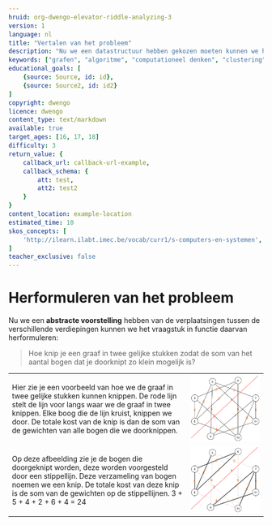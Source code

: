 ```yaml
---
hruid: org-dwengo-elevator-riddle-analyzing-3
version: 1
language: nl
title: "Vertalen van het probleem"
description: "Nu we een datastructuur hebben gekozen moeten kunnen we het probleem op een andere manier formuleren."
keywords: ["grafen", "algoritme", "computationeel denken", "clustering", "datastructuur"]
educational_goals: [
    {source: Source, id: id}, 
    {source: Source2, id: id2}
]
copyright: dwengo
licence: dwengo
content_type: text/markdown
available: true
target_ages: [16, 17, 18]
difficulty: 3
return_value: {
    callback_url: callback-url-example,
    callback_schema: {
        att: test,
        att2: test2
    }
}
content_location: example-location
estimated_time: 10
skos_concepts: [
    'http://ilearn.ilabt.imec.be/vocab/curr1/s-computers-en-systemen', 
]
teacher_exclusive: false
---
```


# Herformuleren van het probleem

Nu we een **abstracte voorstelling** hebben van de verplaatsingen tussen de verschillende verdiepingen kunnen we het vraagstuk in functie daarvan herformuleren:

> Hoe knip je een graaf in twee gelijke stukken zodat de som van het aantal bogen dat je doorknipt zo klein mogelijk is?

|  |  |
| - | - |
| Hier zie je een voorbeeld van hoe we de graaf in twee gelijke stukken kunnen knippen. De rode lijn stelt de lijn voor langs waar we de graaf in twee knippen. Elke boog die de lijn kruist, knippen we door. De totale kost van de knip is dan de som van de gewichten van alle bogen die we doorknippen.  | ![Knip in de graaf.](embed/verplaatsingen_chaos_cut.png "Graaf knip.") |
| Op deze afbeelding zie je de bogen die doorgeknipt worden, deze worden voorgesteld door een stippellijn. Deze verzameling van bogen noemen we een knip. De totale kost van deze knip is de som van de gewichten op de stippellijnen. 3 + 5 + 4 + 2 + 6 + 4 = 24 | ![Knip in de graaf.](embed/verplaatsingen_chaos_cut_finished.png "Graaf knip.") |





